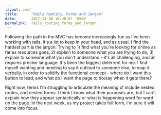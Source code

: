 ```yaml
---
layout: post
title:      "Rails Routing, Forms and Jargon"
date:       2017-11-20 18:48:07 -0500
permalink:  rails_routing_forms_and_jargon
---
```



Following the path in the MVC has become increasingly fun as I've been working with rails. It's a lot to keep in your head, and as usual, I find the hardest part is the jargon. Trying to 1) find what you're looking for online as far as resources goes, 2) explain to someone what you are trying to do, 3) explain to someone what you don't understand - it's all challenging, and all requires precise language. It's been the biggest deterrent for me. I find myself wanting and needing to say it outloud to someone else, to map it verbally, in order to solidify the functional concept - where do I want this button to lead, and what do I want the page to do/say when it gets there?

Right now, terms I'm struggling to articulate the meaning of include nested routes, and nested forms. I think I know what their purposes are, but I can't explain how they appear syntactically or what is happening word for word on the page. In the next week, as my project takes full form, I'm sure it will come into focus.

